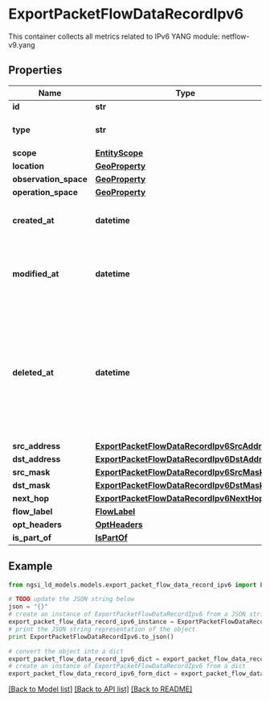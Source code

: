 # ExportPacketFlowDataRecordIpv6

This container collects all metrics related to IPv6  YANG module: netflow-v9.yang 

## Properties

Name | Type | Description | Notes
------------ | ------------- | ------------- | -------------
**id** | **str** | Entity id.  | [optional] 
**type** | **str** | NGSI-LD Entity identifier. It has to be ExportPacketFlowDataRecordIpv6. | [default to 'ExportPacketFlowDataRecordIpv6']
**scope** | [**EntityScope**](EntityScope.md) |  | [optional] 
**location** | [**GeoProperty**](GeoProperty.md) |  | [optional] 
**observation_space** | [**GeoProperty**](GeoProperty.md) |  | [optional] 
**operation_space** | [**GeoProperty**](GeoProperty.md) |  | [optional] 
**created_at** | **datetime** | Is defined as the temporal Property at which the Entity, Property or Relationship was entered into an NGSI-LD system.  | [optional] [readonly] 
**modified_at** | **datetime** | Is defined as the temporal Property at which the Entity, Property or Relationship was last modified in an NGSI-LD system, e.g. in order to correct a previously entered incorrect value.  | [optional] [readonly] 
**deleted_at** | **datetime** | Is defined as the temporal Property at which the Entity, Property or Relationship was deleted from an NGSI-LD system.  Entity deletion timestamp. See clause 4.8 It is only used in notifications reporting deletions and in the Temporal Representation of Entities (clause 4.5.6), Properties (clause 4.5.7), Relationships (clause 4.5.8) and LanguageProperties (clause 5.2.32).  | [optional] [readonly] 
**src_address** | [**ExportPacketFlowDataRecordIpv6SrcAddress**](ExportPacketFlowDataRecordIpv6SrcAddress.md) |  | [optional] 
**dst_address** | [**ExportPacketFlowDataRecordIpv6DstAddress**](ExportPacketFlowDataRecordIpv6DstAddress.md) |  | [optional] 
**src_mask** | [**ExportPacketFlowDataRecordIpv6SrcMask**](ExportPacketFlowDataRecordIpv6SrcMask.md) |  | [optional] 
**dst_mask** | [**ExportPacketFlowDataRecordIpv6DstMask**](ExportPacketFlowDataRecordIpv6DstMask.md) |  | [optional] 
**next_hop** | [**ExportPacketFlowDataRecordIpv6NextHop**](ExportPacketFlowDataRecordIpv6NextHop.md) |  | [optional] 
**flow_label** | [**FlowLabel**](FlowLabel.md) |  | [optional] 
**opt_headers** | [**OptHeaders**](OptHeaders.md) |  | [optional] 
**is_part_of** | [**IsPartOf**](IsPartOf.md) |  | 

## Example

```python
from ngsi_ld_models.models.export_packet_flow_data_record_ipv6 import ExportPacketFlowDataRecordIpv6

# TODO update the JSON string below
json = "{}"
# create an instance of ExportPacketFlowDataRecordIpv6 from a JSON string
export_packet_flow_data_record_ipv6_instance = ExportPacketFlowDataRecordIpv6.from_json(json)
# print the JSON string representation of the object
print ExportPacketFlowDataRecordIpv6.to_json()

# convert the object into a dict
export_packet_flow_data_record_ipv6_dict = export_packet_flow_data_record_ipv6_instance.to_dict()
# create an instance of ExportPacketFlowDataRecordIpv6 from a dict
export_packet_flow_data_record_ipv6_form_dict = export_packet_flow_data_record_ipv6.from_dict(export_packet_flow_data_record_ipv6_dict)
```
[[Back to Model list]](../README.md#documentation-for-models) [[Back to API list]](../README.md#documentation-for-api-endpoints) [[Back to README]](../README.md)


